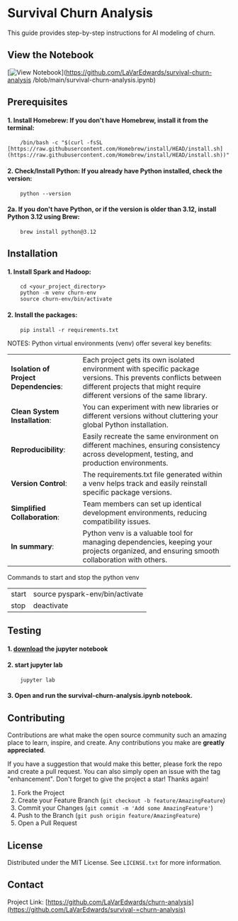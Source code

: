 # Survival Churn Analysis

This guide provides step-by-step instructions for AI modeling of churn.

## View the Notebook
[![View Notebook](https://img.shields.io/badge/launch-notebook-blue.svg)](https://github.com/LaVarEdwards/survival-churn-analysis
/blob/main/survival-churn-analysis.ipynb)

## Prerequisites

#### 1. Install Homebrew: If you don't have Homebrew, install it from the terminal:   
		/bin/bash -c "$(curl -fsSL [https://raw.githubusercontent.com/Homebrew/install/HEAD/install.sh](https://raw.githubusercontent.com/Homebrew/install/HEAD/install.sh))"

#### 2. Check/Install Python: If you already have Python installed, check the version:   
		python --version

#### 2a. If you don't have Python, or if the version is older than 3.12, install Python 3.12 using Brew:   
		brew install python@3.12


## Installation

#### 1. Install Spark and Hadoop:
		cd <your_project_directory>
		python -m venv churn-env
		source churn-env/bin/activate

#### 2. Install the packages:
		pip install -r requirements.txt


NOTES: Python virtual environments (venv) offer several key benefits:  

<table>
<tr><td>
<b>Isolation of Project Dependencies</b>:
</td><td>
Each project gets its own isolated environment with specific package versions. This prevents conflicts between different projects that might require different versions of the same library.    
</td></tr>
<tr><td>
<b>Clean System Installation</b>:
</td><td>
You can experiment with new libraries or different versions without cluttering your global Python installation.    
</td></tr>
<tr><td>
<b>Reproducibility</b>:  
</td><td>
Easily recreate the same environment on different machines, ensuring consistency across development, testing, and production environments.   
</td></tr>
<tr><td>
<b>Version Control</b>:  
</td><td>
The requirements.txt file generated within a venv helps track and easily reinstall specific package versions.    
</td></tr>
<tr><td>
<b>Simplified Collaboration</b>:  
</td><td>
Team members can set up identical development environments, reducing compatibility issues.    
</td></tr>
<tr><td>
<b>In summary</b>:  
</td><td>
Python venv is a valuable tool for managing dependencies, keeping your projects organized, and ensuring smooth collaboration with others.  
</td></tr>
</td></tr>
</table>

Commands to start and stop the python venv 

<table>
<tr><td>
start
</td><td>
source pyspark-env/bin/activate
</td></tr>
</td></tr>
<tr><td>
stop
</td><td>
deactivate
</td></tr>
</table>


## Testing

#### 1. [download](https://github.com/LaVarEdwards/survival-churn-analysis/blob/main/survival-churn-analysis.ipynb) the jupyter notebook 
 
#### 2. start jupyter lab
		jupyter lab

#### 3. Open and run the survival-churn-analysis.ipynb notebook.


## Contributing

Contributions are what make the open source community such an amazing place to learn, inspire, and create. Any contributions you make are **greatly appreciated**.

If you have a suggestion that would make this better, please fork the repo and create a pull request. You can also simply open an issue with the tag "enhancement".
Don't forget to give the project a star! Thanks again!

1. Fork the Project
2. Create your Feature Branch (`git checkout -b feature/AmazingFeature`)
3. Commit your Changes (`git commit -m 'Add some AmazingFeature'`)
4. Push to the Branch (`git push origin feature/AmazingFeature`)
5. Open a Pull Request


## License

Distributed under the MIT License. See `LICENSE.txt` for more information.


## Contact

Project Link: [https://github.com/LaVarEdwards/churn-analysis](https://github.com/LaVarEdwards/survival-=churn-analysis)

